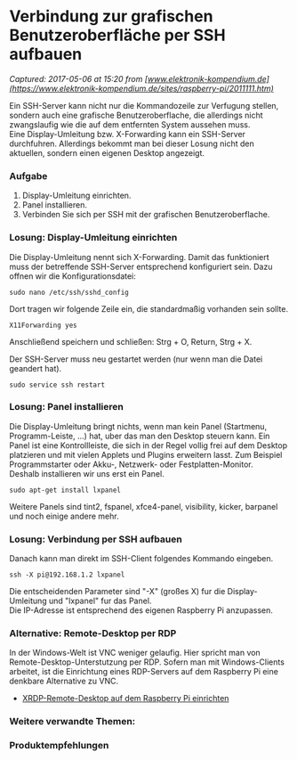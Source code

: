 # Verbindung zur grafischen Benutzeroberfläche per SSH aufbauen

_Captured: 2017-05-06 at 15:20 from [www.elektronik-kompendium.de](https://www.elektronik-kompendium.de/sites/raspberry-pi/2011111.htm)_

Ein SSH-Server kann nicht nur die Kommandozeile zur Verfugung stellen, sondern auch eine grafische Benutzeroberflache, die allerdings nicht zwangslaufig wie die auf dem entfernten System aussehen muss.  
Eine Display-Umleitung bzw. X-Forwarding kann ein SSH-Server durchfuhren. Allerdings bekommt man bei dieser Losung nicht den aktuellen, sondern einen eigenen Desktop angezeigt.

### Aufgabe

  1. Display-Umleitung einrichten.
  2. Panel installieren.
  3. Verbinden Sie sich per SSH mit der grafischen Benutzeroberflache.

### Losung: Display-Umleitung einrichten

Die Display-Umleitung nennt sich X-Forwarding. Damit das funktioniert muss der betreffende SSH-Server entsprechend konfiguriert sein. Dazu offnen wir die Konfigurationsdatei:
    
    
    sudo nano /etc/ssh/sshd_config
    

Dort tragen wir folgende Zeile ein, die standardmaßig vorhanden sein sollte.
    
    
    X11Forwarding yes

Anschließend speichern und schließen: Strg + O, Return, Strg + X.

Der SSH-Server muss neu gestartet werden (nur wenn man die Datei geandert hat).
    
    
    sudo service ssh restart

### Losung: Panel installieren

Die Display-Umleitung bringt nichts, wenn man kein Panel (Startmenu, Programm-Leiste, ...) hat, uber das man den Desktop steuern kann. Ein Panel ist eine Kontrollleiste, die sich in der Regel vollig frei auf dem Desktop platzieren und mit vielen Applets und Plugins erweitern lasst. Zum Beispiel Programmstarter oder Akku-, Netzwerk- oder Festplatten-Monitor.  
Deshalb installieren wir uns erst ein Panel.
    
    
    sudo apt-get install lxpanel

Weitere Panels sind tint2, fspanel, xfce4-panel, visibility, kicker, barpanel und noch einige andere mehr.

### Losung: Verbindung per SSH aufbauen

Danach kann man direkt im SSH-Client folgendes Kommando eingeben.
    
    
    ssh -X pi@192.168.1.2 lxpanel

Die entscheidenden Parameter sind "-X" (großes X) fur die Display-Umleitung und "lxpanel" fur das Panel.  
Die IP-Adresse ist entsprechend des eigenen Raspberry Pi anzupassen.

### Alternative: Remote-Desktop per RDP

In der Windows-Welt ist VNC weniger gelaufig. Hier spricht man von Remote-Desktop-Unterstutzung per RDP. Sofern man mit Windows-Clients arbeitet, ist die Einrichtung eines RDP-Servers auf dem Raspberry Pi eine denkbare Alternative zu VNC.

  * [XRDP-Remote-Desktop auf dem Raspberry Pi einrichten](https://www.elektronik-kompendium.de/sites/raspberry-pi/2109031.htm)

### Weitere verwandte Themen:

### Produktempfehlungen
